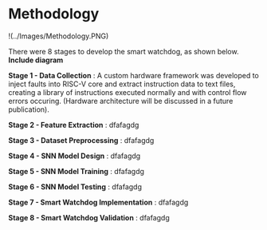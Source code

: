 # Methodology

!(../Images/Methodology.PNG)

There were 8 stages to develop the smart watchdog, as shown below. **Include diagram**

**Stage 1 - Data Collection** : A custom hardware framework was developed to inject faults into RISC-V core and extract instruction data to text files, creating a library of instructions executed normally and with control flow errors occuring. (Hardware architecture will be discussed in a future publication).

**Stage 2 - Feature Extraction** : dfafagdg

**Stage 3 - Dataset Preprocessing** : dfafagdg

**Stage 4 - SNN Model Design** : dfafagdg

**Stage 5 - SNN Model Training** : dfafagdg

**Stage 6 - SNN Model Testing** : dfafagdg

**Stage 7 - Smart Watchdog Implementation** : dfafagdg

**Stage 8 - Smart Watchdog Validation** : dfafagdg
